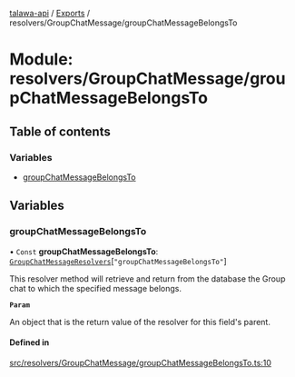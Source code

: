 [talawa-api](../README.md) / [Exports](../modules.md) / resolvers/GroupChatMessage/groupChatMessageBelongsTo

# Module: resolvers/GroupChatMessage/groupChatMessageBelongsTo

## Table of contents

### Variables

- [groupChatMessageBelongsTo](resolvers_GroupChatMessage_groupChatMessageBelongsTo.md#groupchatmessagebelongsto)

## Variables

### groupChatMessageBelongsTo

• `Const` **groupChatMessageBelongsTo**: [`GroupChatMessageResolvers`](types_generatedGraphQLTypes.md#groupchatmessageresolvers)[``"groupChatMessageBelongsTo"``]

This resolver method will retrieve and return from the database the Group chat to which the specified message belongs.

**`Param`**

An object that is the return value of the resolver for this field's parent.

#### Defined in

[src/resolvers/GroupChatMessage/groupChatMessageBelongsTo.ts:10](https://github.com/PalisadoesFoundation/talawa-api/blob/4c7d3ea/src/resolvers/GroupChatMessage/groupChatMessageBelongsTo.ts#L10)
